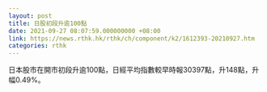 ```yaml
---
layout: post
title: 日股初段升逾100點
date: 2021-09-27 08:07:59.000000000 +08:00
link: https://news.rthk.hk/rthk/ch/component/k2/1612393-20210927.htm
categories: rthk
---
```


日本股市在開市初段升逾100點，日經平均指數較早時報30397點，升148點，升幅0.49%。
